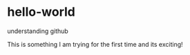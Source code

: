 # hello-world
understanding github

This is something I am trying for the first time and its exciting!
